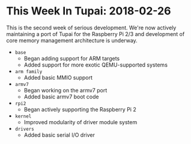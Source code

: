 # This Week In Tupai: 2018-02-26

This is the second week of serious development. We're now actively maintaining a port of Tupai for the Raspberry Pi 2/3 and development of core memory management architecture is underway.

- `base`
	- Began adding support for ARM targets
	- Added support for more exotic QEMU-supported systems
- `arm family`
	- Added basic MMIO support
- `armv7`
	- Began working on the armv7 port
	- Added basic armv7 boot code
- `rpi2`
	- Began actively supporting the Raspberry Pi 2
- `kernel`
	- Improved modularity of driver module system
- `drivers`
	- Added basic serial I/O driver
